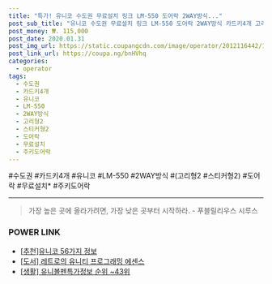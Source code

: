 ```yaml
--- 
title: "특가! 유니코 수도권 무료설치 링크 LM-550 도어락 2WAY방식..." 
post_sub_title: "유니코 수도권 무료설치 링크 LM-550 도어락 2WAY방식 카드키4개 고리형2 스티커형2 주키도어락 1개" 
post_money: ₩. 115,000 
post_date: 2020.01.31 
post_img_url: https://static.coupangcdn.com/image/operator/2012116442/1ab485c8-19ea-e5c6-1a8f-4574eab308ee.jpg 
post_link_url: https://coupa.ng/bnHVhq 
categories: 
  - operator 
tags: 
  - 수도권 
  - 카드키4개 
  - 유니코 
  - LM-550 
  - 2WAY방식 
  - 고리형2 
  - 스티커형2
  - 도어락 
  - 무료설치
  - 주키도어락 
--- 
```

  #수도권 #카드키4개 #유니코 #LM-550 #2WAY방식 #(고리형2 #스티커형2) #도어락 #무료설치* #주키도어락 
<hr> 

> 가장 높은 곳에 올라가려면, 가장 낮은 곳부터 시작하라. - 푸블릴리우스 시루스 


### POWER LINK

* <a href="https://blog.naver.com/fasyy4321/221791172788" target="_blank">[추천]유니코 56가지 정보</a>
* <a href="https://blog.naver.com/santokki14/221785483069" target="_blank">[도서] 레트로의 유니티 프로그래밍 에센스</a>
* <a href="https://blog.naver.com/fasyy4321/221772063744" target="_blank"> [생활] 유니볼펜특가정보 순위 ~43위</a>
